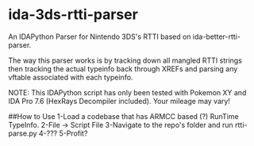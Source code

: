 # ida-3ds-rtti-parser
An IDAPython Parser for Nintendo 3DS's RTTI based on ida-better-rtti-parser.

The way this parser works is by tracking down all mangled RTTI strings then tracking the actual typeinfo back through XREFs and parsing any vftable associated with each typeinfo.

NOTE: This IDAPython script has only been tested with Pokemon XY and IDA Pro 7.6 (HexRays Decompiler included). Your mileage may vary!

##How to Use
1-Load a codebase that has ARMCC based (?) RunTime TypeInfo.
2-File -> Script File
3-Navigate to the repo's folder and run rtti-parse.py
4-???
5-Profit?
